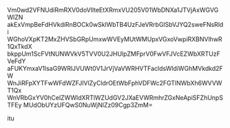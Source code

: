 Vm0wd2VFNUdiRmRXV0doVllteEtXRmxVU205V01WbDNXa1JTVjAxWGVGWlZN
akExVmpBeFdHVkdiRnBOCk0wSklWbTB4UzFJeVRrbGlSbVJYQ2sweFNsRldi
WGhoVXpKT2MxZHVSbGRpUmxwWVEyMUtWMUpxVGxoVwpiRXBNVlhwR1QxTkdX
bkppUm1ScFVtNUNWVkV5TVV0U2JHUlpZMFprV0FwVFJVcEZWbXRTUzFVeFdY
aFUKYmxaV1lsaG9WRlJVUWt0V1JrVjVaVWRHVTFacldsWldiWGhMVkdkd2FW
WnJiRFpXYTFwWFdWZFJlVlZyCldrOEtWbFphVDFWc2FGTlNWbXh6WVVWT1Qx
WnVRbGxYV0hCelZWWldXRTlWZUdGV2JXaEVWRmhrZGxNeApiSFZhUnpSTFEy
MUdObUYzUFQwS0NuWjNlZz09Cgp3ZmM=

itu